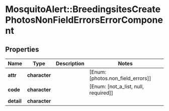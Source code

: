 # MosquitoAlert::BreedingsitesCreatePhotosNonFieldErrorsErrorComponent


## Properties
Name | Type | Description | Notes
------------ | ------------- | ------------- | -------------
**attr** | **character** |  | [Enum: [photos.non_field_errors]] 
**code** | **character** |  | [Enum: [not_a_list, null, required]] 
**detail** | **character** |  | 


